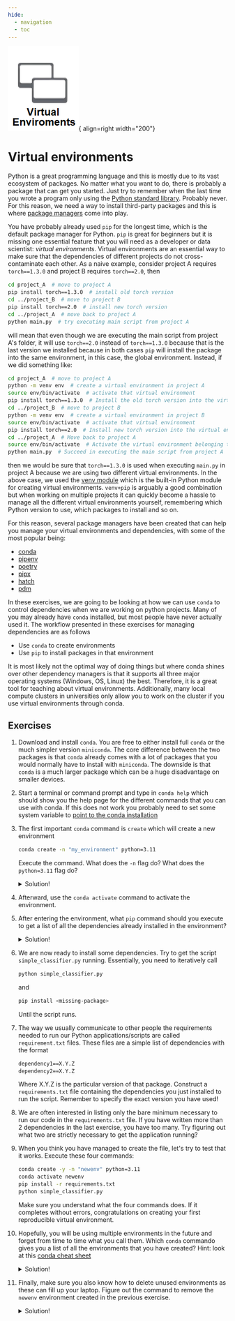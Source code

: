 ```yaml
---
hide:
  - navigation
  - toc
---
```


![Logo](../figures/virtual_environments.png){ align=right width="200"}


# Virtual environments

Python is a great programming language and this is mostly due to its vast ecosystem of packages. No matter what you want
to do, there is probably a package that can get you started. Just try to remember when the last time you wrote a program
only using the [Python standard library](https://docs.python.org/3/library/index.html). Probably never. For this reason,
we need a way to install third-party packages and this is where
[package managers](https://en.wikipedia.org/wiki/Package_manager) come into play.

You have probably already used `pip` for the longest time, which is the default package manager for Python. `pip` is
great for beginners but it is missing one essential feature that you will need as a developer or data scientist:
*virtual environments*. Virtual environments are an essential way to make sure that the dependencies of different
projects do not cross-contaminate each other. As a naive example, consider project A requires `torch==1.3.0` and
project B requires `torch==2.0`, then 

```bash
cd project_A  # move to project A
pip install torch==1.3.0  # install old torch version
cd ../project_B  # move to project B
pip install torch==2.0  # install new torch version
cd ../project_A  # move back to project A
python main.py  # try executing main script from project A
```

will mean that even though we are executing the main script from project A's folder, it will use `torch==2.0` instead of
`torch==1.3.0` because that is the last version we installed because in both cases `pip` will install the package into
the same environment, in this case, the global environment. Instead, if we did something like:

```bash
cd project_A  # move to project A
python -m venv env  # create a virtual environment in project A
source env/bin/activate  # activate that virtual environment
pip install torch==1.3.0  # Install the old torch version into the virtual environment belonging to project A
cd ../project_B  # move to project B
python -m venv env  # create a virtual environment in project B
source env/bin/activate  # activate that virtual environment
pip install torch==2.0  # Install new torch version into the virtual environment belonging to project B
cd ../project_A  # Move back to project A
source env/bin/activate  # Activate the virtual environment belonging to project A
python main.py  # Succeed in executing the main script from project A
```

then we would be sure that `torch==1.3.0` is used when executing `main.py` in project A because we are using two
different virtual environments. In the above case, we used the [venv module](https://docs.python.org/3/library/venv.html)
which is the built-in Python module for creating virtual environments. `venv+pip` is arguably a good combination
but when working on multiple projects it can quickly become a hassle to manage all the different
virtual environments yourself, remembering which Python version to use, which packages to install and so on.

For this reason, several package managers have been created that can help you manage your virtual environments and
dependencies, with some of the most popular being:

* [conda](https://docs.conda.io/en/latest/)
* [pipenv](https://pipenv.pypa.io/en/latest/)
* [poetry](https://python-poetry.org/)
* [pipx](https://pipx.pypa.io/stable/)
* [hatch](https://hatch.pypa.io/latest/)
* [pdm](https://pdm.fming.dev/latest/)

In these exercises, we are going to be looking at how we can use `conda` to control dependencies when we are working on
python projects. Many of you may already have `conda` installed, but most people have never actually used it. The 
workflow presented in these exercises for managing dependencies are as follows

* Use `conda` to create environments
* Use `pip` to install packages in that environment

It is most likely not the optimal way of doing things but where conda shines over other dependency managers is that it 
supports all three major operating systems (Windows, OS, Linux) the best. Therefore, it is a great tool for teaching
about virtual environments. Additionally, many local compute clusters in universities only allow you to work on the
cluster if you use virtual environments through conda.

## Exercises

1. Download and install `conda`. You are free to either install full `conda` or the much simpler version `miniconda`.
    The core difference between the two packages is that `conda` already comes with a lot of packages that you would
    normally have to install with `miniconda`. The downside is that `conda` is a much larger package which can be a
    huge disadvantage on smaller devices.

2. Start a terminal or command prompt and type in `conda help` which should show you the help page for the different
    commands that you can use with conda. If this does not work you probably need to set some system variable to
    [point to the conda installation](https://stackoverflow.com/questions/44597662/conda-command-is-not-recognized-on-windows-10)

3. The first important `conda` command is `create` which will create a new environment

    ```bash
    conda create -n "my_environment" python=3.11
    ```

    Execute the command. What does the `-n` flag do? What does the `python=3.11` flag do?

    <details><summary>Solution!</summary> 
    The `-n` flag is used to specify the name of the environment and the `python=3.11` flag is used to specify the 
    version of python that should be installed in the environment. In general, you can call `conda create --help` to get
    information about the different flags you can use with the `create` command.
    </details>

4. Afterward, use the `conda activate` command to activate the environment.

5. After entering the environment, what `pip` command should you execute to get a list of all the dependencies already
    installed in the environment?

    <details><summary>Solution!</summary> `pip freeze` </details>

6. We are now ready to install some dependencies. Try to get the script `simple_classifier.py` running. Essentially,
    you need to iteratively call

    ```bash
    python simple_classifier.py
    ```

    and

    ```bash
    pip install <missing-package>
    ```

    Until the script runs.

7. The way we usually communicate to other people the requirements needed to run our Python applications/scripts are
    called `requirement.txt` files. These files are a simple list of dependencies with the format

    ```txt
    dependency1==X.Y.Z
    dependency2==X.Y.Z
    ```

    Where X.Y.Z is the particular version of that package. Construct a `requirements.txt` file containing the
    dependencies you just installed to run the script. Remember to specify the exact version you have used!

8. We are often interested in listing only the bare minimum necessary to run our code in the `requirements.txt` file.
    If you have written more than 2 dependencies in the last exercise, you have too many. Try figuring out what
    two are strictly necessary to get the application running?

9. When you think you have managed to create the file, let's try to test that it works. Execute these four commands:

    ```bash
    conda create -y -n "newenv" python=3.11
    conda activate newenv
    pip install -r requirements.txt
    python simple_classifier.py
    ```

    Make sure you understand what the four commands does. If it completes without errors, congratulations on creating 
    your first reproducible virtual environment.

10. Hopefully, you will be using multiple environments in the future and forget from time to time what you call them.
    Which `conda` commando gives you a list of all the environments that you have created? Hint: look at this
    [conda cheat sheet](https://docs.conda.io/projects/conda/en/4.6.0/_downloads/52a95608c49671267e40c689e0bc00ca/conda-cheatsheet.pdf)

    <details><summary>Solution!</summary> `conda env list` </details>

11. Finally, make sure you also know how to delete unused environments as these can fill up your laptop. Figure out the
    command to remove the `newenv` environment created in the previous exercise.

    <details><summary>Solution!</summary> `conda env remove -n newenv` </details>
